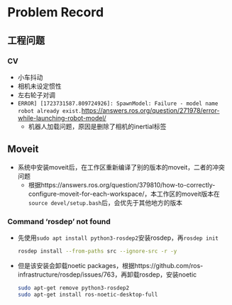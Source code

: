 # Problem Record

##  工程问题

### CV

+ 小车抖动
+ 相机未设定惯性
+ 左右轮子对调
+ `ERROR] [1723731587.809724926]: SpawnModel: Failure - model name robot already exist.`https://answers.ros.org/question/271978/error-while-launching-robot-model/
  + 机器人加载问题，原因是删除了相机的inertial标签


## Moveit

+ 系统中安装moveit后，在工作区重新编译了别的版本的moveit，二者的冲突问题
    + 根据https://answers.ros.org/question/379810/how-to-correctly-configure-moveit-for-each-workspace/，本工作区的moveit版本在`source devel/setup.bash`后，会优先于其他地方的版本

### Command  ‘rosdep’ not found

+ 先使用`sudo apt install python3-rosdep2`安装rosdep，再`rosdep init`

    ```bash
    rosdep install --from-paths src --ignore-src -r -y
    ```

    

+ 但是该安装会卸载noetic packages，根据https://github.com/ros-infrastructure/rosdep/issues/763，再卸载rosdep，安装noetic

    ```bash
    sudo apt-get remove python3-rosdep2
    sudo apt-get install ros-noetic-desktop-full
    ```

    

